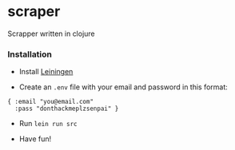 # scraper
Scrapper written in clojure

### Installation ###

- Install [Leiningen](https://leiningen.org/)

- Create an `.env` file with your email and password in this format:
```
{ :email "you@email.com" 
  :pass "donthackmeplzsenpai" }
```

- Run `lein run src`

- Have fun!

